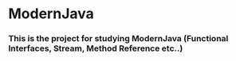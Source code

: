 # ModernJava

### This is the project for studying ModernJava (Functional Interfaces, Stream, Method Reference etc..)
